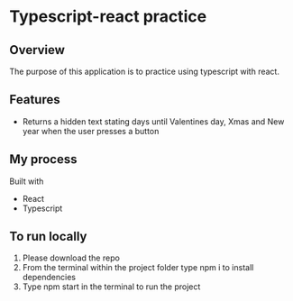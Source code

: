 # Typescript-react practice

## Overview

The purpose of this application is to practice
using typescript with react.

## Features

- Returns a hidden text stating days until Valentines day, Xmas and New year when the user presses a button 


## My process

Built with

- React
- Typescript

## To run locally


1) Please download the repo
2) From the terminal within the project folder type npm i to install dependencies
3) Type npm start in the terminal to run the project


